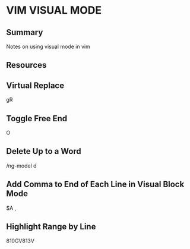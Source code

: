 # VIM VISUAL MODE

## Summary
Notes on using visual mode in vim

## Resources


## Virtual Replace
gR

## Toggle Free End
O

## Delete Up to a Word
/ng-model <CR> d

## Add Comma to End of Each Line in Visual Block Mode
$A ,

## Highlight Range by Line #
810GV813V
